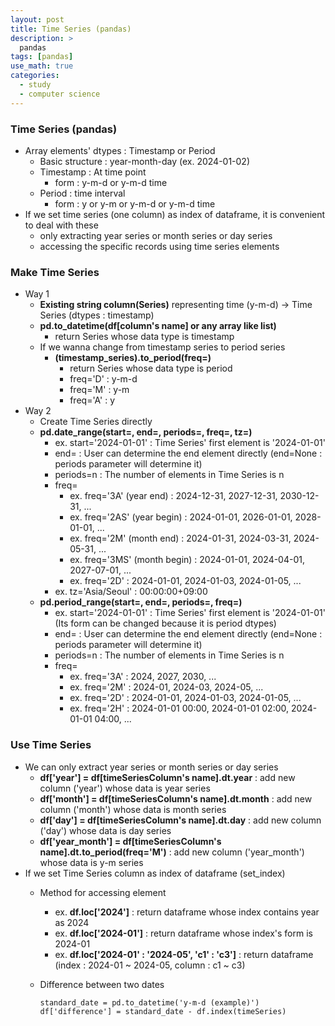 ```yaml
---
layout: post
title: Time Series (pandas)
description: >
  pandas
tags: [pandas]
use_math: true
categories:
  - study
  - computer science
---
```

### Time Series (pandas)
* Array elements' dtypes : Timestamp or Period
  * Basic structure : year-month-day (ex. 2024-01-02)
  * Timestamp : At time point
    * form : y-m-d or y-m-d time
  * Period : time interval
    * form : y or y-m or y-m-d or y-m-d time
* If we set time series (one column) as index of dataframe, it is convenient to deal with these
  * only extracting year series or month series or day series
  * accessing the specific records using time series elements

### Make Time Series
* Way 1
  * **Existing string column(Series)** representing time (y-m-d) → Time Series (dtypes : timestamp)
  * **pd.to_datetime(df[column's name] or any array like list)**
    * return Series whose data type is timestamp
  * If we wanna change from timestamp series to period series
    * **(timestamp_series).to_period(freq=)**
      * return Series whose data type is period
      * freq='D' : y-m-d
      * freq='M' : y-m
      * freq='A' : y
* Way 2
  * Create Time Series directly
  * **pd.date_range(start=, end=, periods=, freq=, tz=)**
    * ex. start='2024-01-01' : Time Series' first element is '2024-01-01'
    * end= : User can determine the end element directly (end=None : periods parameter will determine it)
    * periods=n : The number of elements in Time Series is n
    * freq=
      * ex. freq='3A' (year end) : 2024-12-31, 2027-12-31, 2030-12-31, ...
      * ex. freq='2AS' (year begin) : 2024-01-01, 2026-01-01, 2028-01-01, ...
      * ex. freq='2M' (month end) : 2024-01-31, 2024-03-31, 2024-05-31, ...
      * ex. freq='3MS' (month begin) : 2024-01-01, 2024-04-01, 2027-07-01, ...
      * ex. freq='2D' : 2024-01-01, 2024-01-03, 2024-01-05, ...
    * ex. tz='Asia/Seoul' : 00:00:00+09:00
  * **pd.period_range(start=, end=, periods=, freq=)**
    * ex. start='2024-01-01' : Time Series' first element is '2024-01-01' (Its form can be changed because it is period dtypes)
    * end= : User can determine the end element directly (end=None : periods parameter will determine it)
    * periods=n : The number of elements in Time Series is n
    * freq=
      * ex. freq='3A' : 2024, 2027, 2030, ...
      * ex. freq='2M' : 2024-01, 2024-03, 2024-05, ...
      * ex. freq='2D' : 2024-01-01, 2024-01-03, 2024-01-05, ...
      * ex. freq='2H' : 2024-01-01 00:00, 2024-01-01 02:00, 2024-01-01 04:00, ...

### Use Time Series
* We can only extract year series or month series or day series
  * **df['year'] = df[timeSeriesColumn's name].dt.year** : add new column ('year') whose data is year series
  * **df['month'] = df[timeSeriesColumn's name].dt.month** : add new column ('month') whose data is month series
  * **df['day'] = df[timeSeriesColumn's name].dt.day** : add new column ('day') whose data is day series
  * **df['year_month'] = df[timeSeriesColumn's name].dt.to_period(freq='M')** : add new column ('year_month') whose data is y-m series
* If we set Time Series column as index of dataframe (set_index)
  * Method for accessing element
    * ex. **df.loc['2024']** : return dataframe whose index contains year as 2024
    * ex. **df.loc['2024-01']** : return dataframe whose index's form is 2024-01
    * ex. **df.loc['2024-01' : '2024-05', 'c1' : 'c3']** : return dataframe (index : 2024-01 ~ 2024-05, column : c1 ~ c3)
  * Difference between two dates
    <br>

    ~~~
    standard_date = pd.to_datetime('y-m-d (example)')
    df['difference'] = standard_date - df.index(timeSeries)
    ~~~
